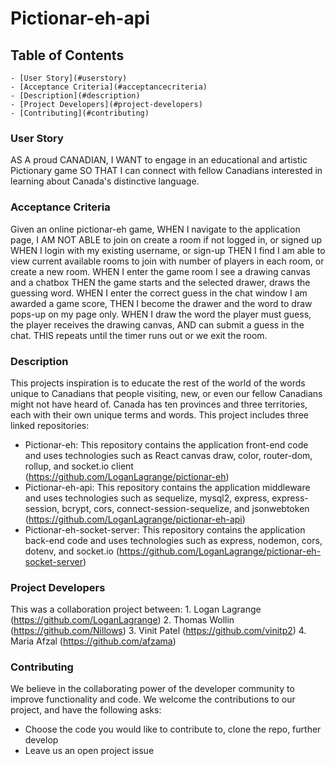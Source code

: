 # Pictionar-eh-api

## Table of Contents
	- [User Story](#userstory)
	- [Acceptance Criteria](#acceptancecriteria)
	- [Description](#description)
	- [Project Developers](#project-developers)
	- [Contributing](#contributing)
	
### User Story
AS A proud CANADIAN,
I WANT to engage in an educational and artistic Pictionary game
SO THAT I can connect with fellow Canadians interested in learning about Canada's distinctive language.

### Acceptance Criteria
Given an online pictionar-eh game,
WHEN I navigate to the application page, 
I AM NOT ABLE to join on create a room if not logged in, or signed up
WHEN I login with my existing username, or sign-up
THEN I find I am able to view current available rooms to join with number of players in each room, or create a new room.
WHEN I enter the game room I see a drawing canvas and a chatbox
THEN the game starts and the selected drawer, draws the guessing word.
WHEN I enter the correct guess in the chat window I am awarded a game score,
THEN I become the drawer and the word to draw pops-up on my page only.
WHEN I draw the word the player must guess, the player receives the drawing canvas,
AND can submit a guess in the chat.
THIS repeats until the timer runs out or we exit the room.

### Description
This projects inspiration is to educate the rest of the world of the words unique to Canadians that people visiting, new, or even our fellow Canadians might not have heard of. Canada has ten provinces and three territories, each with their own unique terms and words. This project includes three linked repositories:
- Pictionar-eh: This repository contains the application front-end code and uses technologies such as React canvas draw, color, router-dom, rollup, and socket.io client (https://github.com/LoganLagrange/pictionar-eh)
- Pictionar-eh-api: This repository contains the application middleware and uses technologies such as sequelize, mysql2, express, express-session, bcrypt, cors, connect-session-sequelize, and jsonwebtoken (https://github.com/LoganLagrange/pictionar-eh-api)
- Pictionar-eh-socket-server: This repository contains the application back-end code and uses technologies such as express, nodemon, cors, dotenv, and socket.io (https://github.com/LoganLagrange/pictionar-eh-socket-server)

### Project Developers
This was a collaboration project between:
	1. Logan Lagrange (https://github.com/LoganLagrange)
	2. Thomas Wollin (https://github.com/Nillows)
	3. Vinit Patel (https://github.com/vinitp2)
	4. Maria Afzal (https://github.com/afzama)

### Contributing
We believe in the collaborating power of the developer community to improve functionality and code. We welcome the contributions to our project, and have the following asks:
- Choose the code you would like to contribute to, clone the repo, further develop
- Leave us an open project issue
